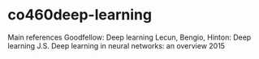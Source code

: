# co460deep-learning
Main references
Goodfellow: Deep learning
Lecun, Bengio, Hinton: Deep learning
J.S. Deep learning in neural networks: an overview 2015
